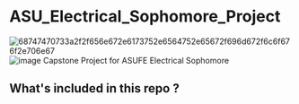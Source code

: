 # ASU_Electrical_Sophomore_Project
![68747470733a2f2f656e672e6173752e6564752e65672f696d672f6c6f676f2e706e67](https://github.com/Omar-26/ASU_Electrical_Sophomore_Project/assets/110625103/ba0d7dea-29bc-40e3-a6b4-ea4dfda35961)
![image](https://github.com/Omar-26/ASU_Electrical_Sophomore_Project/assets/110625103/982d97b6-e971-48b8-964e-179f6b3f0c3c)
Capstone Project for ASUFE Electrical Sophomore
## What's included in this repo ?
